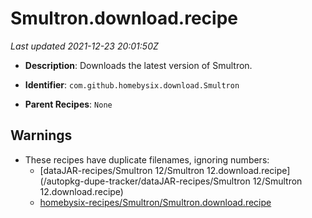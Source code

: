 # Smultron.download.recipe

_Last updated 2021-12-23 20:01:50Z_

- **Description**: Downloads the latest version of Smultron.

- **Identifier**: `com.github.homebysix.download.Smultron`

- **Parent Recipes**: `None`


## Warnings

- These recipes have duplicate filenames, ignoring numbers:
    - [dataJAR-recipes/Smultron 12/Smultron 12.download.recipe](/autopkg-dupe-tracker/dataJAR-recipes/Smultron 12/Smultron 12.download.recipe)
    - [homebysix-recipes/Smultron/Smultron.download.recipe](/autopkg-dupe-tracker/homebysix-recipes/Smultron/Smultron.download.recipe)